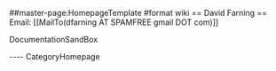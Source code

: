 \#\#master-page:HomepageTemplate \#format wiki == David Farning ==
Email: \[\[MailTo(dfarning AT SPAMFREE gmail DOT com)\]\]

DocumentationSandBox

---- CategoryHomepage
